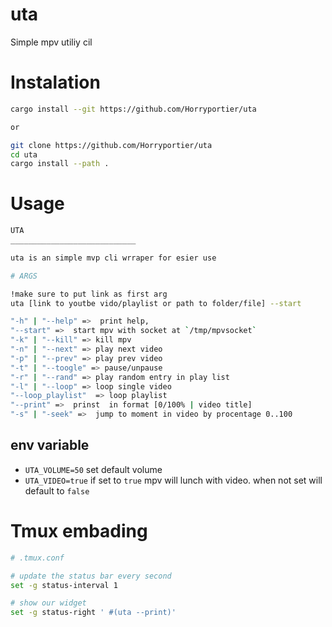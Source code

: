 # uta

Simple mpv utiliy cil 

# Instalation 
```bash
cargo install --git https://github.com/Horryportier/uta

or 

git clone https://github.com/Horryportier/uta
cd uta 
cargo install --path .

```
# Usage 
```bash
UTA
____________________________

uta is an simple mvp cli wrraper for esier use  

# ARGS

!make sure to put link as first arg
uta [link to youtbe vido/playlist or path to folder/file] --start

"-h" | "--help" =>  print help,
"--start" =>  start mpv with socket at `/tmp/mpvsocket`
"-k" | "--kill" => kill mpv 
"-n" | "--next" => play next video 
"-p" | "--prev" => play prev video
"-t" | "--toogle" => pause/unpause
"-r" | "--rand" => play random entry in play list
"-l" | "--loop" => loop single video 
"--loop_playlist"  => loop playlist
"--print" =>  prinst  in format [0/100% | video title]
"-s" | "-seek" =>  jump to moment in video by procentage 0..100

```
## env variable
- `UTA_VOLUME=50` set default volume 
- `UTA_VIDEO=true` if set to `true` mpv will lunch with video. when not set will default to `false` 
# Tmux embading 

```bash
# .tmux.conf

# update the status bar every second
set -g status-interval 1

# show our widget
set -g status-right ' #(uta --print)'

```
